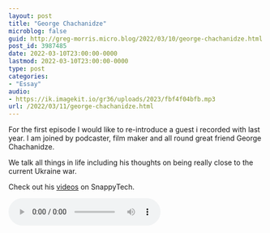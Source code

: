 ```yaml
---
layout: post
title: "George Chachanidze"
microblog: false
guid: http://greg-morris.micro.blog/2022/03/10/george-chachanidze.html
post_id: 3987485
date: 2022-03-10T23:00:00-0000
lastmod: 2022-03-10T23:00:00-0000
type: post
categories:
- "Essay"
audio:
- https://ik.imagekit.io/gr36/uploads/2023/fbf4f04bfb.mp3
url: /2022/03/11/george-chachanidze.html
---
```

For the first episode I would like to re-introduce a guest i recorded with last year. I am joined by podcaster, film maker and all round great friend George Chachanidze.

We talk all things in life including his thoughts on being really close to the current Ukraine war.

Check out his [videos](https://www.youtube.com/c/SnappyTech) on SnappyTech. 

<audio controls="controls" src="https://ik.imagekit.io/gr36/uploads/2023/fbf4f04bfb.mp3" preload="metadata">
